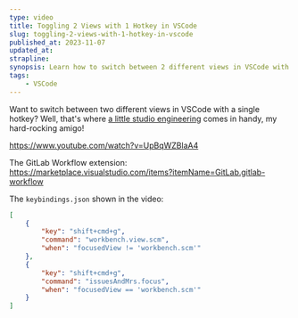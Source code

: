 ```yaml
---
type: video
title: Toggling 2 Views with 1 Hotkey in VSCode
slug: toggling-2-views-with-1-hotkey-in-vscode
published_at: 2023-11-07
updated_at: 
strapline: 
synopsis: Learn how to switch between 2 different views in VSCode with a single hotkey.
tags:
    - VSCode
---
```


Want to switch between two different views in VSCode with a single hotkey? Well, that's where [a little studio engineering](https://www.youtube.com/watch?v=_lK4cX5xGiQ) comes in handy, my hard-rocking amigo!

<https://www.youtube.com/watch?v=UpBqWZBlaA4>

The GitLab Workflow extension: <https://marketplace.visualstudio.com/items?itemName=GitLab.gitlab-workflow>

The `keybindings.json` shown in the video:

```json
[
    {
        "key": "shift+cmd+g",
        "command": "workbench.view.scm",
        "when": "focusedView != 'workbench.scm'"
    },
    {
        "key": "shift+cmd+g",
        "command": "issuesAndMrs.focus",
        "when": "focusedView == 'workbench.scm'"
    }
]
```